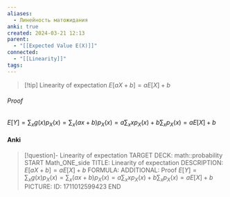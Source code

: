 ```yaml
---
aliases:
  - Линейность матожидания
anki: true
created: 2024-03-21 12:13
parent:
  - "[[Expected Value E(X)]]"
connected:
  - "[[Linearity]]"
tags:
---
```


 > [!tip] Linearity of expectation
 $E[aX + b] = aE[X] + b$

###### Proof
$E[Y] = \sum_{x} g(x)p_X(x) = \sum_{x} (ax + b)p_X(x) = a\sum_{x} xp_X(x) + b\sum_{x} p_X(x) = aE[X] + b$

#### Anki
> [!question]- Linearity of expectation
TARGET DECK: math::probability
START
Math_ONE_side
TITLE: Linearity of expectation
DESCRIPTION:  $E[aX + b] = aE[X] + b$
FORMULA: 
ADDITIONAL: Proof
$E[Y] = \sum_{x} g(x)p_X(x) = \sum_{x} (ax + b)p_X(x) = a\sum_{x} xp_X(x) + b\sum_{x} p_X(x) = aE[X] + b$
PICTURE:
ID: 1711012599423
END

